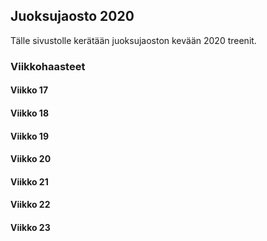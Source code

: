 ## Juoksujaosto 2020

Tälle sivustolle kerätään juoksujaoston kevään 2020 treenit. 

### Viikkohaasteet

#### Viikko 17

#### Viikko 18

#### Viikko 19

#### Viikko 20

#### Viikko 21

#### Viikko 22

#### Viikko 23



